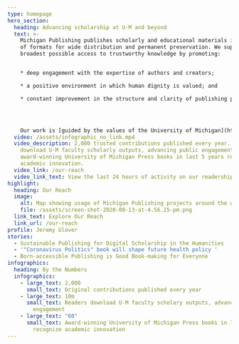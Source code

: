 ```yaml
---
type: homepage
hero_section:
  heading: Advancing scholarship at U-M and beyond
  text: >-
    Michigan Publishing publishes scholarly and educational materials in a range
    of formats for wide distribution and permanent preservation. We support the
    broadest possible access to trustworthy knowledge by promoting:


    * deep engagement with the expertise of authors and creators;

    * a positive environment in which human dignity is valued; and

    * constant improvement in the structure and clarity of publishing processes.




    O﻿ur work is [guided by the values of the University of Michigan](https://culturejourney.umich.edu/values/), as formed in 2023 by an institution-wide culture journey process. You will find stories of impact across this site that connect with the [University's bold Vision 2034 commitment](https://vision2034.umich.edu/) to excellence over the next decade.
  video: /assets/infographic_no_link.mp4
  video_description: 2,000 trusted contributions published every year. 10M readers
    download U-M faculty scholarly outputs, advancing public engagement. 60
    award-winning University of Michigan Press books in last 5 years recognize
    academic innovation.
  video_link: /our-reach
  video_link_text: View the last 24 hours of activity on our readership map
highlight:
  heading: Our Reach
  image:
    alt: Map showing usage of Michigan Publishing projects around the world
    file: /assets/screen-shot-2020-08-13-at-4.56.25-pm.png
  link_text: Explore Our Reach
  link_url: /our-reach
profile: Jeremy Glover
stories:
  - Sustainable Publishing for Digital Scholarship in the Humanities
  - '"Coronavirus Politics" book will shape future health policy '
  - Born-accessible Publishing is Good Book-making for Everyone
infographics:
  heading: By the Numbers
  infographics:
    - large_text: 2,000
      small_text: Original contributions published every year
    - large_text: 10m
      small_text: Readers download U-M faculty scholary outputs, advancing public
        engagement
    - large_text: "60"
      small_text: Award-winning University of Michigan Press books in last 5 years
        recognize academic innovation
---
```

